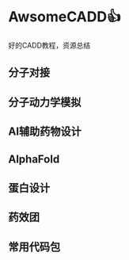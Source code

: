 # AwsomeCADD👍
好的CADD教程，资源总结 

## 分子对接

## 分子动力学模拟

## AI辅助药物设计

## AlphaFold

## 蛋白设计

## 药效团

## 常用代码包
